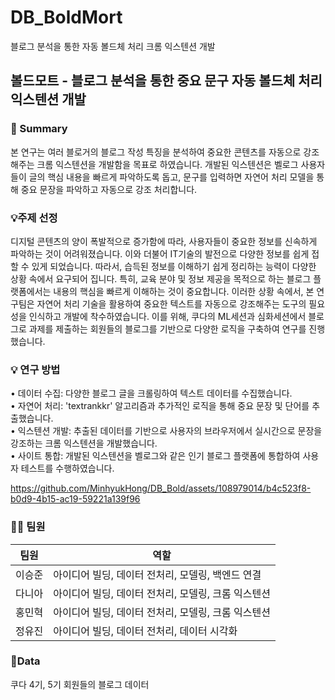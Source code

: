 # DB_BoldMort
블로그 분석을 통한 자동 볼드체 처리 크롬 익스텐션 개발

## 볼드모트 - 블로그 분석을 통한 중요 문구 자동 볼드체 처리 익스텐션 개발
### 🤝 Summary
본 연구는 여러 블로거의 블로그 작성 특징을 분석하여 중요한 콘텐츠를 자동으로 강조해주는 크롬 익스텐션을 개발함을 목표로 하였습니다. 개발된 익스텐션은 벨로그 사용자들이 글의 핵심 내용을 빠르게 파악하도록 돕고, 문구를 입력하면 자연어 처리 모델을 통해 중요 문장을 파악하고 자동으로 강조 처리합니다.


### 💡주제 선정
디지털 콘텐츠의 양이 폭발적으로 증가함에 따라, 사용자들이 중요한 정보를 신속하게 파악하는 것이 어려워졌습니다. 이와 더불어 IT기술의 발전으로 다양한 정보를 쉽게 접할 수 있게 되었습니다. 따라서, 습득된 정보를 이해하기 쉽게 정리하는 능력이 다양한 상황 속에서 요구되어 집니다. 특히, 교육 분야 및 정보 제공을 목적으로 하는 블로그 플랫폼에서는 내용의 핵심을 빠르게 이해하는 것이 중요합니다. 이러한 상황 속에서, 본 연구팀은 자연어 처리 기술을 활용하여 중요한 텍스트를 자동으로 강조해주는 도구의 필요성을 인식하고 개발에 착수하였습니다. 이를 위해, 쿠다의 ML세션과 심화세션에서 블로그로 과제를 제출하는 회원들의 블로그를 기반으로 다양한 로직을 구축하여 연구를 진행했습니다.


### 💡 연구 방법
• 데이터 수집: 다양한 블로그 글을 크롤링하여 텍스트 데이터를 수집했습니다.<br>
• 자연어 처리: 'textrankkr' 알고리즘과 추가적인 로직을 통해 중요 문장 및 단어를 추출했습니다.<br>
• 익스텐션 개발: 추출된 데이터를 기반으로 사용자의 브라우저에서 실시간으로 문장을 강조하는 크롬 익스텐션을 개발했습니다.<br>
• 사이트 통합: 개발된 익스텐션을 벨로그와 같은 인기 블로그 플랫폼에 통합하여 사용자 테스트를 수행하였습니다.

https://github.com/MinhyukHong/DB_Bold/assets/108979014/b4c523f8-b0d9-4b15-ac19-59221a139f96

### 👨‍💻 팀원
|팀원|역할|
|------|---|
|이승준|아이디어 빌딩, 데이터 전처리, 모델링, 백엔드 연결|
|다니아|아이디어 빌딩, 데이터 전처리, 모델링, 크롬 익스텐션|
|홍민혁|아이디어 빌딩, 데이터 전처리, 모델링, 크롬 익스텐션|
|정유진|아이디어 빌딩, 데이터 전처리, 데이터 시각화|

### 📍Data
쿠다 4기, 5기 회원들의 블로그 데이터
